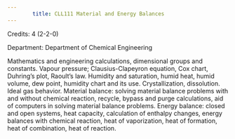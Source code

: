 ```yaml
---
        title: CLL111 Material and Energy Balances
---
```

Credits: 4 (2-2-0)

Department: Department of Chemical Engineering

Mathematics and engineering calculations, dimensional groups and constants. Vapour pressure; Clausius-Clapeyron equation, Cox chart, Duhring’s plot, Raoult’s law. Humidity and saturation, humid heat, humid volume, dew point, humidity chart and its use. Crystallization, dissolution. Ideal gas behavior. Material balance: solving material balance problems with and without chemical reaction, recycle, bypass and purge calculations, aid of computers in solving material balance problems. Energy balance: closed and open systems, heat capacity, calculation of enthalpy changes, energy balances with chemical reaction, heat of vaporization, heat of formation, heat of combination, heat of reaction.